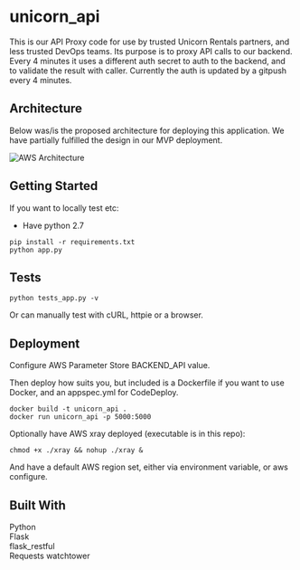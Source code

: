 # unicorn_api

This is our API Proxy code for use by trusted Unicorn Rentals partners, and less trusted DevOps teams. Its purpose is to proxy API calls to our backend. Every 4 minutes it uses a different auth secret to auth to the backend, and to validate the result with caller. Currently the auth is updated by a gitpush every 4 minutes.

## Architecture

Below was/is the proposed architecture for deploying this application. We have partially fulfilled the design in our MVP deployment.

![AWS Architecture](https://s3.amazonaws.com/gdengine-assets-staging.us-east-1/modules/casual_infrastructure_causes_disasters/player-assets/architecture.png)


## Getting Started

If you want to locally test etc:
* Have python 2.7

```
pip install -r requirements.txt
python app.py
```

## Tests
```
python tests_app.py -v
```

Or can manually test with cURL, httpie or a browser.

## Deployment

Configure AWS Parameter Store BACKEND_API value.

Then deploy how suits you, but included is a Dockerfile if you want to use Docker, and an appspec.yml for CodeDeploy.

```
docker build -t unicorn_api .
docker run unicorn_api -p 5000:5000
```

Optionally have AWS xray deployed (executable is in this repo):
```
chmod +x ./xray && nohup ./xray &
```

And have a default AWS region set, either via environment variable, or aws configure.



## Built With
Python  
Flask  
flask_restful  
Requests
watchtower
